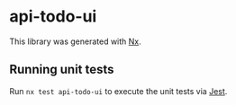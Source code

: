 # api-todo-ui

This library was generated with [Nx](https://nx.dev).

## Running unit tests

Run `nx test api-todo-ui` to execute the unit tests via [Jest](https://jestjs.io).
